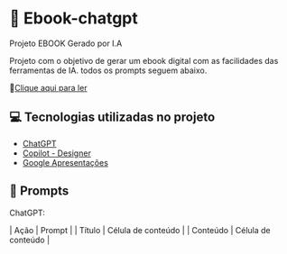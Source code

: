 # :notebook: Ebook-chatgpt
Projeto EBOOK Gerado por I.A


Projeto com o objetivo de gerar um ebook digital com as facilidades das ferramentas de IA. todos os prompts seguem abaixo.

📕[Clique aqui para ler]()

## 💻 Tecnologias utilizadas no projeto

* [ChatGPT](https://chat.openai.com)
* [Copilot - Designer](https://copilot.microsoft.com/)
* [Google Apresentações](https://www.google.com/intl/pt-BR/slides/about/)

  
## 🧠 Prompts

ChatGPT:

| Ação | Prompt |
| Título | Célula de conteúdo |
| Conteúdo | Célula de conteúdo |





